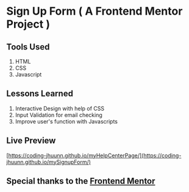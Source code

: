 # Sign Up Form ( A Frontend Mentor Project )

## Tools Used

1. HTML
2. CSS
3. Javascript

## Lessons Learned

1. Interactive Design with help of CSS
2. Input Validation for email checking
3. Improve user's function with Javascripts

## Live Preview

[https://coding-jhuunn.github.io/myHelpCenterPage/](https://coding-jhuunn.github.io/mySignupForm/)

## Special thanks to the [Frontend Mentor](https://www.frontendmentor.io/challenges/newsletter-signup-form-with-success-message-3FC1AZbNrv/hub)



